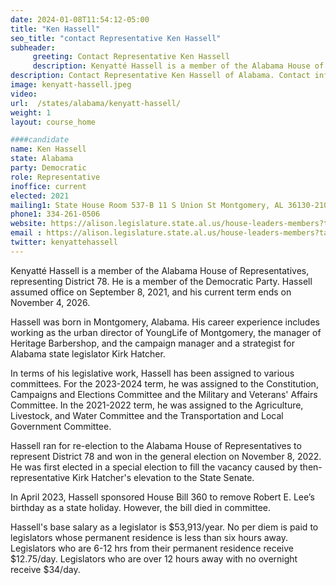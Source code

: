 ```yaml
---
date: 2024-01-08T11:54:12-05:00
title: "Ken Hassell"
seo_title: "contact Representative Ken Hassell"
subheader:
     greeting: Contact Representative Ken Hassell
     description: Kenyatté Hassell is a member of the Alabama House of Representatives, representing District 78. He is a member of the Democratic Party. Hassell assumed office on September 8, 2021, and his current term ends on November 4, 2026.
description: Contact Representative Ken Hassell of Alabama. Contact information for Ken Hassell includes email address, phone number, and mailing address.
image: kenyatt-hassell.jpeg
video:
url:  /states/alabama/kenyatt-hassell/
weight: 1
layout: course_home

####candidate
name: Ken Hassell
state: Alabama
party: Democratic
role: Representative
inoffice: current
elected: 2021
mailing1: State House Room 537-B 11 S Union St Montgomery, AL 36130-2102
phone1: 334-261-0506
website: https://alison.legislature.state.al.us/house-leaders-members?tab=1/
email : https://alison.legislature.state.al.us/house-leaders-members?tab=1/
twitter: kenyattehassell
---
```


Kenyatté Hassell is a member of the Alabama House of Representatives, representing District 78. He is a member of the Democratic Party. Hassell assumed office on September 8, 2021, and his current term ends on November 4, 2026.

Hassell was born in Montgomery, Alabama. His career experience includes working as the urban director of YoungLife of Montgomery, the manager of Heritage Barbershop, and the campaign manager and a strategist for Alabama state legislator Kirk Hatcher.

In terms of his legislative work, Hassell has been assigned to various committees. For the 2023-2024 term, he was assigned to the Constitution, Campaigns and Elections Committee and the Military and Veterans' Affairs Committee. In the 2021-2022 term, he was assigned to the Agriculture, Livestock, and Water Committee and the Transportation and Local Government Committee.

Hassell ran for re-election to the Alabama House of Representatives to represent District 78 and won in the general election on November 8, 2022. He was first elected in a special election to fill the vacancy caused by then-representative Kirk Hatcher's elevation to the State Senate.

In April 2023, Hassell sponsored House Bill 360 to remove Robert E. Lee’s birthday as a state holiday. However, the bill died in committee.

Hassell's base salary as a legislator is $53,913/year. No per diem is paid to legislators whose permanent residence is less than six hours away. Legislators who are 6-12 hrs from their permanent residence receive $12.75/day. Legislators who are over 12 hours away with no overnight receive $34/day.
